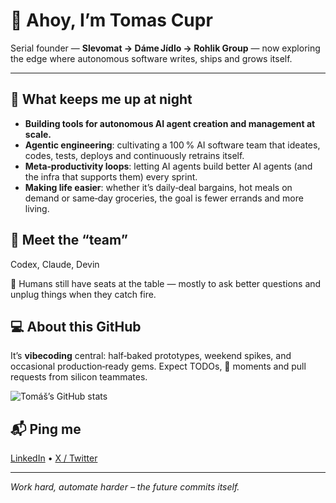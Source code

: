 # 👋 Ahoy, I’m **Tomas Cupr**

Serial founder — **Slevomat → Dáme Jídlo → Rohlik Group** — now exploring the edge where autonomous software writes, ships and grows itself.

---

## 🚀 What keeps me up at night
- **Building tools for autonomous AI agent creation and management at scale.**
- **Agentic engineering**: cultivating a 100 % AI software team that ideates, codes, tests, deploys and continuously retrains itself.
- **Meta‑productivity loops**: letting AI agents build better AI agents (and the infra that supports them) every sprint.
- **Making life easier**: whether it’s daily‑deal bargains, hot meals on demand or same‑day groceries, the goal is fewer errands and more living.

## 🤖 Meet the “team”
Codex,
Claude,
Devin

🙋 Humans still have seats at the table — mostly to ask better questions and unplug things when they catch fire.

## 💻 About this GitHub
It’s **vibecoding** central: half‑baked prototypes, weekend spikes, and occasional production‑ready gems. Expect TODOs, 🤯 moments and pull requests from silicon teammates.


![Tomáš’s GitHub stats](https://github-readme-stats.vercel.app/api?username=tomascupr&show_icons=true&hide_rank=true)

## 📬 Ping me
[LinkedIn](https://www.linkedin.com/in/tomascupr/) • [X / Twitter](https://twitter.com/tomcuprcz)

---

*Work hard, automate harder – the future commits itself.*
